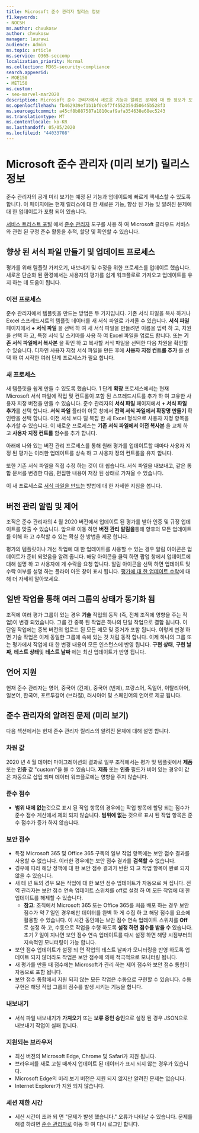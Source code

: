 ```yaml
---
title: Microsoft 준수 관리자 릴리스 정보
f1.keywords:
- NOCSH
ms.author: chvukosw
author: chvukosw
manager: laurawi
audience: Admin
ms.topic: article
ms.service: O365-seccomp
localization_priority: Normal
ms.collection: M365-security-compliance
search.appverid:
- MOE150
- MET150
ms.custom:
- seo-marvel-mar2020
description: Microsoft 준수 관리자에서 새로운 기능과 알려진 문제에 대 한 정보가 포함 된 릴리스 정보를 확인 하십시오.
ms.openlocfilehash: fb462939ef1b1bf0c6f7f4552359d50645b528f3
ms.sourcegitcommit: a45cf8b887587a1810caf9afa354638e68ec5243
ms.translationtype: MT
ms.contentlocale: ko-KR
ms.lasthandoff: 05/05/2020
ms.locfileid: "44033708"
---
```

# <a name="microsoft-compliance-manager-preview-release-notes"></a>Microsoft 준수 관리자 (미리 보기) 릴리스 정보

준수 관리자의 공개 미리 보기는 예정 된 기능과 업데이트에 빠르게 액세스할 수 있도록 합니다. 이 페이지에는 현재 릴리스에 대 한 새로운 기능, 향상 된 기능 및 알려진 문제에 대 한 업데이트가 포함 되어 있습니다.

[서비스 트러스트 포털](https://servicetrust.microsoft.com) 에서 [준수 관리자](https://servicetrust.microsoft.com/ComplianceManager) 도구를 사용 하 여 Microsoft 클라우드 서비스와 관련 된 규정 준수 활동을 추적, 할당 및 확인할 수 있습니다.

## <a name="improved-template-creation-and-update-process"></a>향상 된 서식 파일 만들기 및 업데이트 프로세스

평가를 위해 템플릿 가져오기, 내보내기 및 수정을 위한 프로세스를 업데이트 했습니다. 새로운 단순화 된 환경에서는 사용자의 평가를 쉽게 워크플로로 가져오고 업데이트를 유지 하는 데 도움이 됩니다.

### <a name="the-old-process"></a>이전 프로세스

준수 관리자에서 템플릿을 만드는 방법은 두 가지입니다. 기존 서식 파일을 복사 하거나 Excel 스프레드시트의 템플릿 데이터를 새 서식 파일로 가져올 수 있습니다. **서식 파일** 페이지에서 **+ 서식 파일** 을 선택 하 여 새 서식 파일을 만들려면 이름을 입력 하 고, 차원을 선택 하 고, 특정 서식 및 스키마를 사용 하 여 Excel 파일을 업로드 합니다. 또는 **기존 서식 파일에서 복사본** 을 확인 하 고 복사할 서식 파일을 선택한 다음 차원을 확인할 수 있습니다. 디자인 사용자 지정 서식 파일을 만든 후에 **사용자 지정 컨트롤 추가** 를 선택 하 여 시작한 여러 단계 프로세스가 필요 합니다.

### <a name="the-new-process"></a>새 프로세스

새 템플릿을 쉽게 만들 수 있도록 했습니다. 1 단계 **확장** 프로세스에서는 현재 Microsoft 서식 파일에 작업 및 컨트롤이 포함 된 스프레드시트를 추가 하 여 고유한 사용자 지정 버전을 만들 수 있습니다. 준수 관리자의 **서식 파일** 페이지에서 **+ 서식 파일 추가**를 선택 합니다. **서식 파일** 플라이 아웃 창에서 **전역 서식 파일에서 확장명 만들기** 확인란을 선택 합니다. 이전 서식 보다 덜 복잡 한 새 Excel 형식으로 사용자 지정 항목을 추가할 수 있습니다. 이 새로운 프로세스는 **기존 서식 파일에서 이전 복사본** 을 교체 하 고 **사용자 지정 컨트롤** 함수를 추가 합니다.

아래에 나와 있는 버전 관리 프로세스를 통해 원래 평가를 업데이트할 때마다 사용자 지정 된 평가는 이러한 업데이트를 상속 하 고 사용자 정의 컨트롤을 유지 합니다.

또한 기존 서식 파일을 직접 수정 하는 것이 더 쉽습니다. 서식 파일을 내보내고, 같은 통합 문서를 변경한 다음, 편집한 내용이 저장 된 상태로 가져올 수 있습니다.

이 새 프로세스로 [서식 파일을 만드는](working-with-compliance-manager.md#templates) 방법에 대 한 자세한 지침을 봅니다.

## <a name="versioning-notice-and-control"></a>버전 관리 알림 및 제어

조직은 준수 관리자의 4 월 2020 버전에서 업데이트 된 평가를 받아 인증 및 규정 업데이트를 맞출 수 있습니다. 앞으로 이동 하면 **버전 관리 알림을**통해 향후의 모든 업데이트를 이해 하 고 수락할 수 있는 확실 한 방법을 제공 합니다.

평가의 템플릿이나 개선 작업에 대 한 업데이트를 사용할 수 있는 경우 알림 아이콘은 업데이트가 준비 되었음을 알려 줍니다. 해당 아이콘을 클릭 하면 팝업 창에서 업데이트에 대해 설명 하 고 사용자에 게 수락을 요청 합니다. 알림 아이콘을 선택 하면 업데이트 및 수락 여부를 설명 하는 플라이 아웃 창이 표시 됩니다. [평가에 대 한 업데이트 수락](working-with-compliance-manager.md#versioning-alerts-for-assessment-updates)에 대해 더 자세히 알아보세요.

## <a name="common-actions-will-synch-status-across-groups"></a>일반 작업을 통해 여러 그룹의 상태가 동기화 됨

조직에 여러 평가 그룹이 있는 경우 **기술** 작업의 동작 (즉, 전체 조직에 영향을 주는 작업)이 변경 되었습니다. 그룹 간 중복 된 작업은 하나의 단일 작업으로 결합 됩니다. 이 단일 작업에는 중복 버전의 업로드 된 모든 메모 및 증거가 포함 됩니다. 이렇게 변경 하면 기술 작업은 이제 동일한 그룹에 속해 있는 것 처럼 동작 합니다. 이제 하나의 그룹 또는 평가에서 작업에 대 한 변경 내용이 모든 인스턴스에 반영 됩니다. **구현 상태**, **구현 날짜**, **테스트 상태**및 **테스트 날짜** 에는 최신 업데이트가 반영 됩니다.

## <a name="language-support"></a>언어 지원

현재 준수 관리자는 영어, 중국어 (간체), 중국어 (번체), 프랑스어, 독일어, 이탈리아어, 일본어, 한국어, 포르투갈어 (브라질), 러시아어 및 스페인어의 언어로 제공 됩니다.

## <a name="known-issues-in-compliance-manager-preview"></a>준수 관리자의 알려진 문제 (미리 보기)

다음 섹션에서는 현재 준수 관리자 릴리스의 알려진 문제에 대해 설명 합니다.

### <a name="dimension-values"></a>차원 값

2020 년 4 월 데이터 마이그레이션의 결과로 일부 조직에서는 평가 및 템플릿에서 **제품** 또는 **인증** 값 "custom"을 볼 수 있습니다. **제품** 또는 **인증** 필드가 비어 있는 경우이 값은 자동으로 삽입 되며 데이터 워크플로에는 영향을 주지 않습니다.

### <a name="compliance-score"></a>준수 점수

- **범위 내에 없는**것으로 표시 된 작업 항목의 경우에는 작업 항목에 할당 되는 점수가 준수 점수 계산에서 제외 되지 않습니다. **범위에 없는** 것으로 표시 된 작업 항목은 준수 점수가 증가 하지 않습니다.

### <a name="secure-score"></a>보안 점수

- 특정 Microsoft 365 및 Office 365 구독의 일부 작업 항목에는 보안 점수 결과를 사용할 수 없습니다. 이러한 경우에는 보안 점수 결과를 **검색할** 수 없습니다.
- 경우에 따라 해당 정책에 대 한 보안 점수 결과가 반환 되 고 작업 항목이 완료 되지 않을 수 있습니다.
- 새 테 넌 트의 경우 모든 작업에 대 한 보안 점수 업데이트가 자동으로 켜 집니다. 전역 관리자는 보안 점수 연속 업데이트 스위치를 off로 설정 하 여 모든 작업에 대 한 업데이트를 해제할 수 있습니다.
  - **참고**: 조직에서 Microsoft 365 또는 Office 365를 처음 배포 하는 경우 보안 점수가 약 7 일인 경우에만 데이터를 완벽 하 게 수집 하 고 해당 점수를 요소에 활용할 수 있습니다. 이 시간 동안에는 보안 점수 연속 업데이트 스위치를 **Off** 로 설정 하 고, 수동으로 작업을 수행 하도록 **설정 하면 점수를 받을 수** 있습니다. 초기 7 일이 지나면 보안 점수 연속 업데이트를 다시 설정 하면 해당 시점부터의 지속적인 모니터링이 가능 합니다.
- 보안 점수 업데이트가 설정 되 면 작업의 테스트 날짜가 모니터링을 반영 하도록 업데이트 되지 않더라도 작업은 보안 점수에 의해 적극적으로 모니터링 됩니다.
- 새 평가를 만들 때 점수에는 Microsoft가 관리 하는 제어 점수와 보안 점수 통합이 자동으로 포함 됩니다.
- 보안 점수 통합에서 지원 되지 않는 모든 작업은 수동으로 구현할 수 있습니다. 수동 구현은 해당 작업 그룹의 점수를 발생 시키는 기능을 합니다.

### <a name="export"></a>내보내기

- 서식 파일 내보내기가 **가져오기** 또는 **보류 중인 승인**으로 설정 된 경우 JSON으로 내보내기 작업이 실패 합니다.

### <a name="supported-browsers"></a>지원되는 브라우저

- 최신 버전의 Microsoft Edge, Chrome 및 Safari가 지원 됩니다.
- 브라우저를 새로 고칠 때까지 업데이트 된 데이터가 표시 되지 않는 경우가 있습니다.
- Microsoft Edge의 미리 보기 버전은 지원 되지 않지만 알려진 문제는 없습니다.
- Internet Explorer가 지원 되지 않습니다.

### <a name="session-timeout"></a>세션 제한 시간

- 세션 시간이 초과 되 면 "문제가 발생 했습니다." 오류가 나타날 수 있습니다. 문제를 해결 하려면 [준수 관리자로](https://servicetrust.microsoft.com/ComplianceManager) 이동 하 여 다시 로그인 합니다.
